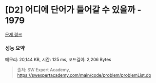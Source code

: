 # [D2] 어디에 단어가 들어갈 수 있을까 - 1979 

[문제 링크](https://swexpertacademy.com/main/code/problem/problemDetail.do?contestProbId=AV5PuPq6AaQDFAUq) 

### 성능 요약

메모리: 20,144 KB, 시간: 125 ms, 코드길이: 2,206 Bytes



> 출처: SW Expert Academy, https://swexpertacademy.com/main/code/problem/problemList.do
